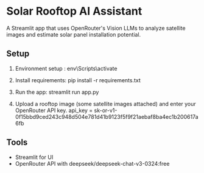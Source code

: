 # Solar Rooftop AI Assistant

A Streamlit app that uses OpenRouter's Vision LLMs to analyze satellite images and estimate solar panel installation potential.

## Setup

1. Environment setup : env\Scripts\activate
2. Install requirements: pip install -r requirements.txt

3. Run the app: streamlit run app.py

4. Upload a rooftop image (some satellite images attached) and enter your OpenRouter API key.
   api_key = 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

## Tools

- Streamlit for UI
- OpenRouter API with deepseek/deepseek-chat-v3-0324:free
